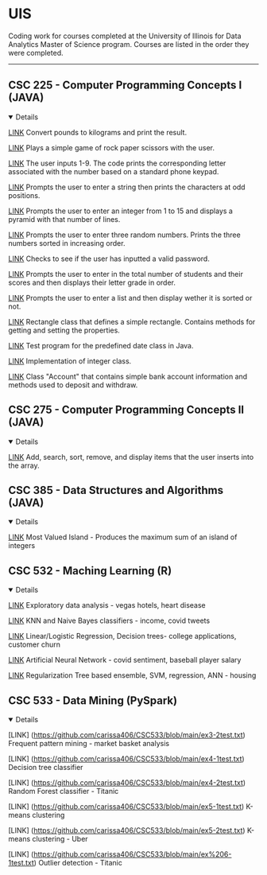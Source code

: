 # UIS
Coding work for courses completed at the University of Illinois for Data Analytics Master of Science program. Courses are listed in the order they were completed.

---

## CSC 225 - Computer Programming Concepts I (JAVA)
<details open>

[LINK](https://github.com/carissa406/CSC225/blob/master/Conversion.java) Convert pounds to kilograms and print the result. 

[LINK](https://github.com/carissa406/CSC225/blob/master/Game.java) Plays a simple game of rock paper scissors with the user. 

[LINK](https://github.com/carissa406/CSC225/blob/master/Phone.java) The user inputs 1-9. The code prints the corresponding letter associated with the number based on a standard phone keypad. 

[LINK](https://github.com/carissa406/CSC225/blob/master/Odd.java) Prompts the user to enter a string then prints the characters at odd positions. 

[LINK](https://github.com/carissa406/CSC225/blob/master/Pyramid.java) Prompts the user to enter an integer from 1 to 15 and displays a pyramid with that number of lines. 

[LINK](https://github.com/carissa406/CSC225/blob/master/Sort.java) Prompts the user to enter three random numbers. Prints the three numbers sorted in increasing order. 

[LINK](https://github.com/carissa406/CSC225/blob/master/Password.java) Checks to see if the user has inputted a valid password. 

[LINK](https://github.com/carissa406/CSC225/blob/master/Grades.java) Prompts the user to enter in the total number of students and their scores and then displays their letter grade in order. 

[LINK](https://github.com/carissa406/CSC225/blob/master/Sorting.java0) Prompts the user to enter a list and then display wether it is sorted or not. 

[LINK](https://github.com/carissa406/CSC225/blob/master/SimpleRectangleTest.java) Rectangle class that defines a simple rectangle. Contains methods for getting and setting the properties. 

[LINK](https://github.com/carissa406/CSC225/blob/master/DateTest.java) Test program for the predefined date class in Java. 

[LINK](https://github.com/carissa406/CSC225/blob/master/MyInteger.java) Implementation of integer class. 

[LINK](https://github.com/carissa406/CSC225/blob/master/Account.java) Class "Account" that contains simple bank account information and methods used to deposit and withdraw. 
</details>

## CSC 275 - Computer Programming Concepts II (JAVA)
<details open>

[LINK](https://github.com/carissa406/CSC275/blob/master/Assignment01Driver.java) Add, search, sort, remove, and display items that the user inserts into the array.
</details>

## CSC 385 - Data Structures and Algorithms (JAVA)
<details open>

[LINK](https://github.com/carissa406/CSC385/blob/main/Islands.java) Most Valued Island - Produces the maximum sum of an island of integers
</details>

## CSC 532 - Maching Learning (R)
<details open>

[LINK](https://github.com/carissa406/CSC532/blob/main/hw1.Rmd) Exploratory data analysis - vegas hotels, heart disease

[LINK](https://github.com/carissa406/CSC532/blob/main/hw2.Rmd) KNN and Naive Bayes classifiers - income, covid tweets

[LINK](https://github.com/carissa406/CSC532/blob/main/hw3.Rmd) Linear/Logistic Regression, Decision trees- college applications, customer churn
  
[LINK](https://github.com/carissa406/CSC532/blob/main/hw4.Rmd) Artificial Neural Network - covid sentiment, baseball player salary
  
[LINK](https://github.com/carissa406/CSC532/blob/main/Assignment%205.Rmd) Regularization Tree based ensemble, SVM, regression, ANN - housing
  
</details>

## CSC 533 - Data Mining (PySpark)
<details open>
 
[LINK] (https://github.com/carissa406/CSC533/blob/main/ex3-2test.txt) Frequent pattern mining - market basket analysis
  
[LINK] (https://github.com/carissa406/CSC533/blob/main/ex4-1test.txt) Decision tree classifier
  
[LINK] (https://github.com/carissa406/CSC533/blob/main/ex4-2test.txt) Random Forest classifier - Titanic
  
[LINK] (https://github.com/carissa406/CSC533/blob/main/ex5-1test.txt) K-means clustering
  
[LINK] (https://github.com/carissa406/CSC533/blob/main/ex5-2test.txt) K-means clustering - Uber
  
[LINK] (https://github.com/carissa406/CSC533/blob/main/ex%206-1test.txt) Outlier detection - Titanic
</details>
